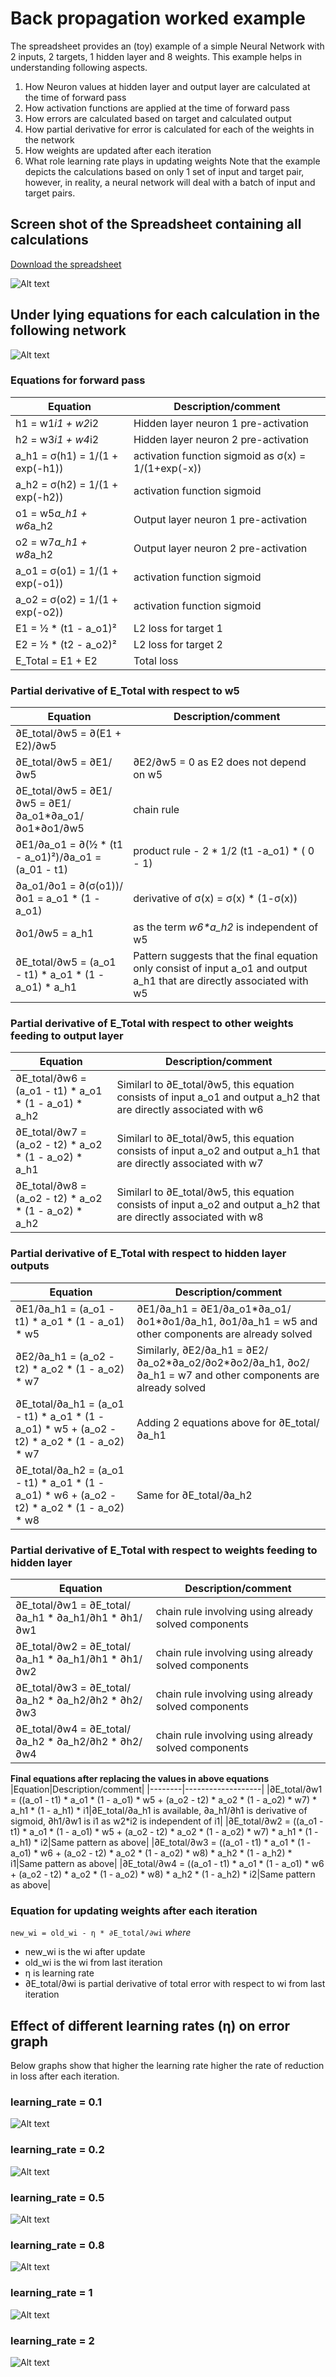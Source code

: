 # Back propagation worked example
The spreadsheet provides an (toy) example of a simple Neural Network with 2 inputs, 2 targets, 1 hidden layer and 8 weights. This example helps in understanding following aspects.
1. How Neuron values at hidden layer and output layer are calculated at the time of forward pass
2. How activation functions are applied at the time of forward pass
3. How errors are calculated based on target and calculated output
4. How partial derivative for error is calculated for each of the weights in the network
5. How weights are updated after each iteration
6. What role learning rate plays in updating weights
Note that the example depicts the calculations based on only 1 set of input and target pair, however, in reality, a neural network will deal with a batch of input and target pairs.
   
## Screen shot of the Spreadsheet containing all calculations 
[Download the spreadsheet](https://github.com/sayanbanerjee32/TSAI_ERAv2_S6/blob/main/S6-Part1/Class%20_BP_File_SayanBanerjee.xlsx)  

![Alt text](Class%20BP%20File_SayanBanerjee.png?raw=true "Back Propagation calculation XLSX screen shot")  

## Under lying equations for each calculation in the following network
![Alt text](network.png?raw=true "model architecture") 
### Equations for forward pass
|Equation|Description/comment|
|--------|-------------------|
|h1 = w1*i1 + w2*i2|Hidden layer neuron 1 pre-activation|
|h2 = w3*i1 + w4*i2|Hidden layer neuron 2 pre-activation| 
|a_h1 = σ(h1) = 1/(1 + exp(-h1))|activation function sigmoid as σ(x) = 1/(1+exp(-x))|
|a_h2 = σ(h2) = 1/(1 + exp(-h2))|activation function sigmoid|	
|o1 = w5*a_h1 + w6*a_h2|Output layer neuron 1 pre-activation|
|o2 = w7*a_h1 + w8*a_h2|Output layer neuron 2 pre-activation|
|a_o1 = σ(o1) = 1/(1 + exp(-o1))|activation function sigmoid|
|a_o2 = σ(o2) =  1/(1 + exp(-o2))|activation function sigmoid|
|E1 = ½ * (t1 - a_o1)²|L2 loss for target 1|
|E2 = ½ * (t2 - a_o2)²|L2 loss for target 2|
|E_Total = E1 + E2|Total loss|

### Partial derivative of E_Total with respect to w5
|Equation|Description/comment|
|--------|-------------------|
|∂E_total/∂w5 = ∂(E1 + E2)/∂w5||
|∂E_total/∂w5 = ∂E1/∂w5|∂E2/∂w5 = 0 as E2 does not depend on w5|
|∂E_total/∂w5 = ∂E1/∂w5 = ∂E1/∂a_o1*∂a_o1/∂o1*∂o1/∂w5|chain rule|
|∂E1/∂a_o1 =  ∂(½ * (t1 - a_o1)²)/∂a_o1 = (a_01 - t1)|product rule - 2 * 1/2 (t1 -a_o1) * ( 0 - 1)|
|∂a_o1/∂o1 =  ∂(σ(o1))/∂o1 = a_o1 * (1 - a_o1)|derivative of σ(x) = σ(x) * (1-σ(x))|
|∂o1/∂w5 = a_h1|as the term _w6*a_h2_ is independent of w5|
|∂E_total/∂w5 = (a_o1 - t1) * a_o1 * (1 - a_o1) *  a_h1|Pattern suggests that the final equation only consist of input a_o1 and output a_h1 that are directly associated with w5|

### Partial derivative of E_Total with respect to other weights feeding to output layer
|Equation|Description/comment|
|--------|-------------------|
|∂E_total/∂w6 = (a_o1 - t1) * a_o1 * (1 - a_o1) *  a_h2|Similarl to ∂E_total/∂w5, this equation consists of input a_o1 and output a_h2 that are directly associated with w6 |
|∂E_total/∂w7 = (a_o2 - t2) * a_o2 * (1 - a_o2) *  a_h1|Similarl to ∂E_total/∂w5, this equation consists of input a_o2 and output a_h1 that are directly associated with w7|
|∂E_total/∂w8 = (a_o2 - t2) * a_o2 * (1 - a_o2) *  a_h2|Similarl to ∂E_total/∂w5, this equation consists of input a_o2 and output a_h2 that are directly associated with w8|

### Partial derivative of E_Total with respect to hidden layer outputs
|Equation|Description/comment|
|--------|-------------------|
|∂E1/∂a_h1 = (a_o1 - t1) * a_o1 * (1 - a_o1) * w5|∂E1/∂a_h1 = ∂E1/∂a_o1*∂a_o1/∂o1*∂o1/∂a_h1, ∂o1/∂a_h1 = w5 and other components are already solved|
|∂E2/∂a_h1 = (a_o2 - t2) * a_o2 * (1 - a_o2) * w7|Similarly, ∂E2/∂a_h1 = ∂E2/∂a_o2*∂a_o2/∂o2*∂o2/∂a_h1, ∂o2/∂a_h1 = w7 and other components are already solved|
|∂E_total/∂a_h1 = (a_o1 - t1) * a_o1 * (1 - a_o1) * w5 +  (a_o2 - t2) * a_o2 * (1 - a_o2) * w7|Adding 2 equations above for ∂E_total/∂a_h1|
|∂E_total/∂a_h2 = (a_o1 - t1) * a_o1 * (1 - a_o1) * w6 +  (a_o2 - t2) * a_o2 * (1 - a_o2) * w8|Same for ∂E_total/∂a_h2|

### Partial derivative of E_Total with respect to weights feeding to hidden layer
|Equation|Description/comment|
|--------|-------------------|
|∂E_total/∂w1 = ∂E_total/∂a_h1 * ∂a_h1/∂h1 * ∂h1/∂w1|chain rule involving using already solved components |
|∂E_total/∂w2 = ∂E_total/∂a_h1 * ∂a_h1/∂h1 * ∂h1/∂w2|chain rule involving using already solved components |
|∂E_total/∂w3 = ∂E_total/∂a_h2 * ∂a_h2/∂h2 * ∂h2/∂w3|chain rule involving using already solved components |
|∂E_total/∂w4 = ∂E_total/∂a_h2 * ∂a_h2/∂h2 * ∂h2/∂w4|chain rule involving using already solved components |

__Final equations after replacing the values in above equations__
|Equation|Description/comment|
|--------|-------------------|
|∂E_total/∂w1 = ((a_o1 - t1) * a_o1 * (1 - a_o1) * w5 +  (a_o2 - t2) * a_o2 * (1 - a_o2) * w7) * a_h1 * (1 - a_h1) * i1|∂E_total/∂a_h1 is available, ∂a_h1/∂h1 is derivative of sigmoid, ∂h1/∂w1 is i1 as w2*i2 is independent of i1|
|∂E_total/∂w2 = ((a_o1 - t1) * a_o1 * (1 - a_o1) * w5 +  (a_o2 - t2) * a_o2 * (1 - a_o2) * w7) * a_h1 * (1 - a_h1) * i2|Same pattern as above|
|∂E_total/∂w3 = ((a_o1 - t1) * a_o1 * (1 - a_o1) * w6 +  (a_o2 - t2) * a_o2 * (1 - a_o2) * w8) * a_h2 * (1 - a_h2) * i1|Same pattern as above|
|∂E_total/∂w4 = ((a_o1 - t1) * a_o1 * (1 - a_o1) * w6 +  (a_o2 - t2) * a_o2 * (1 - a_o2) * w8) * a_h2 * (1 - a_h2) * i2|Same pattern as above|

### Equation for updating weights after each iteration

`new_wi = old_wi - η * ∂E_total/∂wi`
_where_
- new_wi is the wi after update
- old_wi is the wi from last iteration
- η is learning rate
- ∂E_total/∂wi is partial derivative of total error with respect to wi from last iteration

## Effect of different learning rates (η) on error graph
Below graphs show that higher the learning rate higher the rate of reduction in loss after each iteration.

### learning_rate = 0.1
![Alt text](eta_0_1.png?raw=true "learning_rate = 0.1")  

### learning_rate = 0.2
![Alt text](eta_0_2.png?raw=true "learning_rate = 0.2")  

### learning_rate = 0.5
![Alt text](eta_0_5.png?raw=true "learning_rate = 0.5")  

### learning_rate = 0.8
![Alt text](eta_0_8.png?raw=true "learning_rate = 0.8")  

### learning_rate = 1
![Alt text](eta_1.png?raw=true "learning_rate = 1")  

### learning_rate = 2
![Alt text](eta_2.png?raw=true "learning_rate = 2")  
